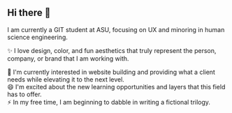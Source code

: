 ## Hi there 👋

<!--
**along34/along34** is a ✨ _special_ ✨ repository because its `README.md` (this file) appears on your GitHub profile.

Here are some ideas to get you started:

- 🔭 I’m currently working on ...
- 🌱 I’m currently learning ...
- 👯 I’m looking to collaborate on ...
- 🤔 I’m looking for help with ...
- 💬 Ask me about ...
- 📫 How to reach me: ...
- 😄 Pronouns: ...
- ⚡ Fun fact: ...
-->

I am currently a GIT student at ASU, focusing on UX and minoring in human science engineering.

✨ I love design, color, and fun aesthetics that truly represent the person, company, or brand that I am working with.<div>
🌱 I'm currently interested in website building and providing what a client needs while elevating it to the next level.<div>
😄 I'm excited about the new learning opportunities and layers that this field has to offer.<div>
⚡ In my free time, I am beginning to dabble in writing a fictional trilogy.<div>
